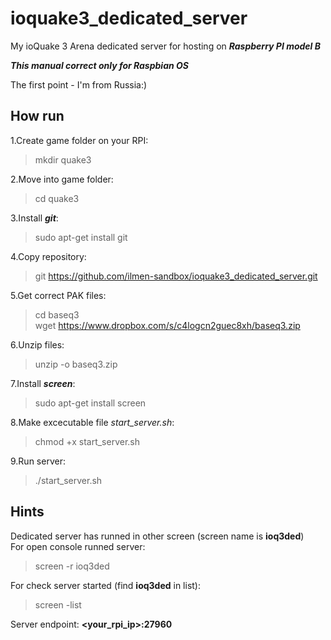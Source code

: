 # ioquake3_dedicated_server
My ioQuake 3 Arena dedicated server for hosting on ***Raspberry PI model B***

***This manual correct only for Raspbian OS***

The first point - I'm from Russia:)

## How run
1.Create game folder on your RPI:
> mkdir quake3

2.Move into game folder:
> cd quake3

3.Install  ***git***:
> sudo apt-get install git

4.Copy repository:
> git https://github.com/ilmen-sandbox/ioquake3_dedicated_server.git

5.Get correct PAK files:
> cd baseq3  
> wget https://www.dropbox.com/s/c4logcn2guec8xh/baseq3.zip

6.Unzip files:
> unzip -o baseq3.zip

7.Install ***screen***:
> sudo apt-get install screen

8.Make excecutable file *start_server.sh*:
> chmod +x start_server.sh

9.Run server:
> ./start_server.sh

## Hints
Dedicated server has runned in other screen (screen name is **ioq3ded**)  
For open console runned server:
> screen -r ioq3ded

For check server started (find **ioq3ded** in list):
> screen -list

Server endpoint: **\<your_rpi_ip\>:27960**
